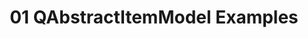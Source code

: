 ---
title: 01 QAbstractItemModel Examples
layout: default
parent: 12 Model-View Programming
nav_order: 3
---